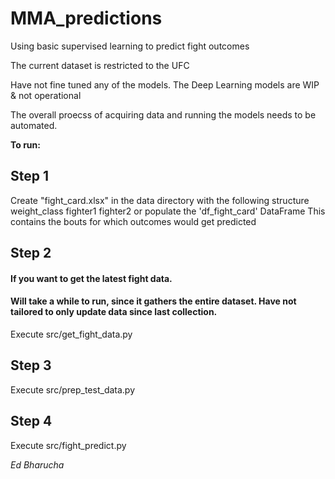 # MMA_predictions
Using basic supervised learning to predict fight outcomes

The current dataset is restricted to the UFC

Have not fine tuned any of the models.
The Deep Learning models are WIP & not operational

The overall proecss of acquiring data and running the models needs to be automated.  

<b>To run:</b>

## Step 1
Create "fight_card.xlsx" in the data directory with the following structure
weight_class      fighter1    fighter2
or populate the 'df_fight_card' DataFrame
This contains the bouts for which outcomes would get predicted

## Step 2
#### If you want to get the latest fight data. 
#### Will take a while to run, since it gathers the  entire dataset.  Have not tailored  to only update data since last collection.
Execute src/get_fight_data.py  

## Step 3
Execute src/prep_test_data.py

## Step 4
Execute src/fight_predict.py

<i>Ed Bharucha</i> 